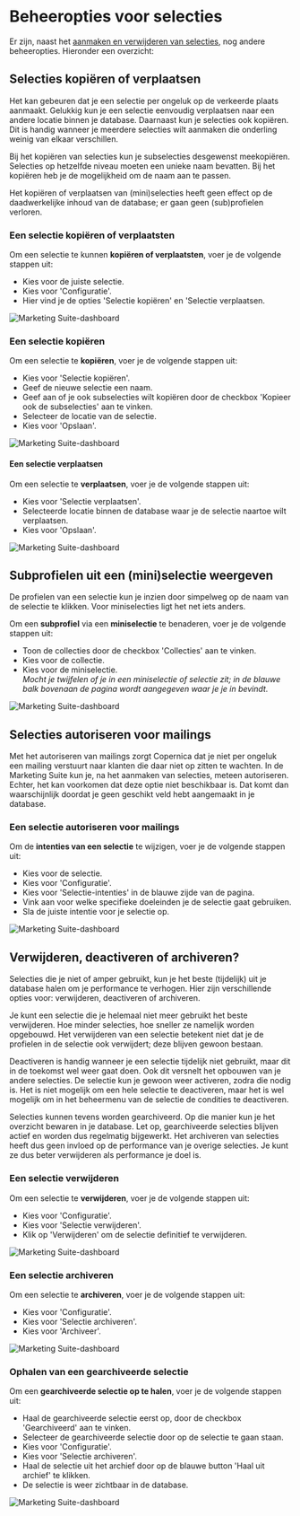 # Beheeropties voor selecties

Er zijn, naast het [aanmaken en verwijderen van selecties](database-selections-introduction.md),
nog andere beheeropties. Hieronder een overzicht:

## Selecties kopiëren of verplaatsen

Het kan gebeuren dat je een selectie per ongeluk op de verkeerde plaats 
aanmaakt. Gelukkig kun je een selectie eenvoudig verplaatsen naar een 
andere locatie binnen je database. Daarnaast kun je selecties ook 
kopiëren. Dit is handig wanneer je meerdere selecties wilt 
aanmaken die onderling weinig van elkaar verschillen.

Bij het kopiëren van selecties kun je subselecties desgewenst meekopiëren. 
Selecties op hetzelfde niveau moeten een unieke naam bevatten. Bij het kopiëren heb je de mogelijkheid om de naam aan te passen.

Het kopiëren of verplaatsen van (mini)selecties heeft geen effect op de 
daadwerkelijke inhoud van de database; er gaan geen (sub)profielen verloren.

### Een selectie kopiëren of verplaatsten
Om een selectie te kunnen **kopiëren of verplaatsten**, voer je de volgende stappen uit: 
- Kies voor de juiste selectie.
- Kies voor 'Configuratie'.
- Hier vind je de opties 'Selectie kopiëren' en 'Selectie verplaatsen.

![Marketing Suite-dashboard](https://github.com/CopernicaMarketingSoftware/Documentation/blob/%2353234%5D-Documentation-Add-selection-intentions-to-the-selection-page/Publisher/images/nieuwselectiekopenverpl.png)  

### Een selectie kopiëren 
Om een selectie te **kopiëren**, voer je de volgende stappen uit: 
- Kies voor 'Selectie kopiëren'.
- Geef de nieuwe selectie een naam.
- Geef aan of je ook subselecties wilt kopiëren door de checkbox 'Kopieer ook de subselecties' aan te vinken.
- Selecteer de locatie van de selectie.
- Kies voor 'Opslaan'.

![Marketing Suite-dashboard](https://github.com/CopernicaMarketingSoftware/Documentation/blob/%2353234%5D-Documentation-Add-selection-intentions-to-the-selection-page/Publisher/images/nieuwselectiekopieren.png)

#### Een selectie verplaatsen
Om een selectie te **verplaatsen**, voer je de volgende stappen uit: 
- Kies voor 'Selectie verplaatsen'.
- Selecteerde locatie binnen de database waar je de selectie naartoe wilt verplaatsen.
- Kies voor 'Opslaan'.

![Marketing Suite-dashboard](https://github.com/CopernicaMarketingSoftware/Documentation/blob/%2353234%5D-Documentation-Add-selection-intentions-to-the-selection-page/Publisher/images/nieuwselectieverplaatsen.png)

## Subprofielen uit een (mini)selectie weergeven

De profielen van een selectie kun je inzien door simpelweg op de naam 
van de selectie te klikken. Voor miniselecties ligt het net iets anders. 

Om een **subprofiel** via een **miniselectie** te benaderen, voer je de volgende stappen uit: 
- Toon de collecties door de checkbox 'Collecties' aan te vinken.
- Kies voor de collectie.
- Kies voor de miniselectie.  
*Mocht je twijfelen of je in een miniselectie of selectie zit; in de blauwe balk bovenaan de pagina wordt aangegeven waar je je in bevindt.*

![Marketing Suite-dashboard](https://github.com/CopernicaMarketingSoftware/Documentation/blob/%2353234%5D-Documentation-Add-selection-intentions-to-the-selection-page/Publisher/images/nieuwminiselectieweergeven.png)

## Selecties autoriseren voor mailings 

Met het autoriseren van mailings zorgt Copernica dat je niet per ongeluk
een mailing verstuurt naar klanten die daar niet op zitten te wachten. 
In de Marketing Suite kun je, na het aanmaken van selecties, meteen autoriseren.
Echter, het kan voorkomen dat deze optie niet beschikbaar is. Dat komt dan 
waarschijnlijk doordat je geen geschikt veld hebt aangemaakt in je database.

### Een selectie autoriseren voor mailings
Om de **intenties van een selectie** te wijzigen, voer je de volgende stappen uit: 
- Kies voor de selectie.
- Kies voor 'Configuratie'.
- Kies voor 'Selectie-intenties' in de blauwe zijde van de pagina.
- Vink aan voor welke specifieke doeleinden je de selectie gaat gebruiken.
- Sla de juiste intentie voor je selectie op.

![Marketing Suite-dashboard](https://github.com/CopernicaMarketingSoftware/Documentation/blob/%2353234%5D-Documentation-Add-selection-intentions-to-the-selection-page/Publisher/images/nieuwselectieautoriseren.png)

## Verwijderen, deactiveren of archiveren?

Selecties die je niet of amper gebruikt, kun je het beste (tijdelijk) 
uit je database halen om je performance te verhogen. Hier zijn 
verschillende opties voor: verwijderen, deactiveren of archiveren.

Je kunt een selectie die je helemaal niet meer gebruikt het beste verwijderen.
Hoe minder selecties, hoe sneller ze namelijk worden opgebouwd. Het verwijderen 
van een selectie betekent niet dat je de profielen in de selectie ook verwijdert; deze
blijven gewoon bestaan.

Deactiveren is handig wanneer je een selectie tijdelijk niet gebruikt, 
maar dit in de toekomst wel weer gaat doen. Ook dit versnelt het opbouwen 
van je andere selecties. De selectie kun je gewoon weer activeren, zodra die nodig is.
Het is niet mogelijk om een hele selectie te deactiveren, maar het is wel mogelijk om 
in het beheermenu van de selectie de condities te deactiveren.

Selecties kunnen tevens worden gearchiveerd. Op die manier kun je het 
overzicht bewaren in je database. Let op, gearchiveerde selecties blijven 
actief en worden dus regelmatig bijgewerkt. Het archiveren van selecties 
heeft dus geen invloed op de performance van je overige selecties. Je kunt
ze dus beter verwijderen als performance je doel is.

### Een selectie verwijderen
Om een selectie te **verwijderen**, voer je de volgende stappen uit: 
- Kies voor 'Configuratie'. 
- Kies voor 'Selectie verwijderen'.
- Klik op 'Verwijderen' om de selectie definitief te verwijderen.

![Marketing Suite-dashboard](https://github.com/CopernicaMarketingSoftware/Documentation/blob/%2353234%5D-Documentation-Add-selection-intentions-to-the-selection-page/Publisher/images/nieuw%20selectieverwijderen.png)

### Een selectie archiveren
Om een selectie te **archiveren**, voer je de volgende stappen uit: 
- Kies voor 'Configuratie'. 
- Kies voor 'Selectie archiveren'.
- Kies voor 'Archiveer'.     

![Marketing Suite-dashboard](https://github.com/CopernicaMarketingSoftware/Documentation/blob/%2353234%5D-Documentation-Add-selection-intentions-to-the-selection-page/Publisher/images/nieuwselectiearchiveren.png)

### Ophalen van een gearchiveerde selectie
Om een **gearchiveerde selectie op te halen**, voer je de volgende stappen uit: 
- Haal de gearchiveerde selectie eerst op, door de checkbox 'Gearchiveerd' aan te vinken.
- Selecteer de gearchiveerde selectie door op de selectie te gaan staan.
- Kies voor 'Configuratie'.
- Kies voor 'Selectie archiveren'.
- Haal de selectie uit het archief door op de blauwe button 'Haal uit archief' te klikken.
- De selectie is weer zichtbaar in de database.

![Marketing Suite-dashboard](https://github.com/CopernicaMarketingSoftware/Documentation/blob/%2353234%5D-Documentation-Add-selection-intentions-to-the-selection-page/Publisher/images/nieuwhaalselectieuitarchief.png)


